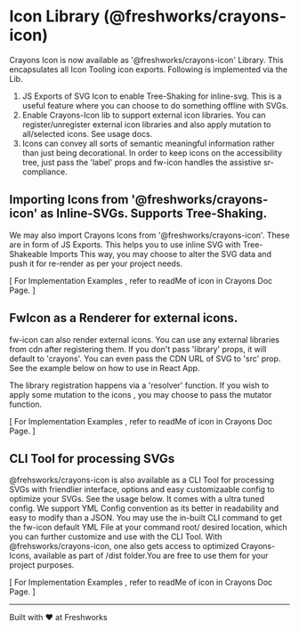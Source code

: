 # Icon Library (@freshworks/crayons-icon)

Crayons Icon is now available as '@freshworks/crayons-icon' Library. This encapsulates all Icon Tooling icon exports. Following is implemented via the Lib.

1. JS Exports of SVG Icon to enable Tree-Shaking for inline-svg. This is a useful feature where you can choose to do something offline with SVGs.
2. Enable Crayons-Icon lib to support external icon libraries. You can register/unregister external icon libraries and also apply mutation to all/selected icons. 
   See usage docs.
3. Icons can convey all sorts of semantic meaningful information rather than just being decorational. In order to keep icons on the accessibility tree, just 
   pass the 'label' props and fw-icon handles the assistive sr-compliance.

## Importing Icons from '@freshworks/crayons-icon' as Inline-SVGs. Supports Tree-Shaking.

We may also import Crayons Icons from '@freshworks/crayons-icon'. These are in form of JS Exports. This helps you to use inline SVG with Tree-Shakeable Imports
This way, you may choose to alter the SVG data and push it for re-render as per your project needs.

[ For Implementation Examples , refer to readMe of icon in Crayons Doc Page. ]

## FwIcon as a Renderer for external icons.

fw-icon can also render external icons. You can use any external libraries from cdn after registering them. If you don't pass 'library' props,
it will default to 'crayons'. You can even pass the CDN URL of SVG to 'src' prop. See the example below on how to use in React App.

The library registration happens via a 'resolver' function. If you wish to apply some mutation to the icons , you may choose to pass the mutator function.

[ For Implementation Examples , refer to readMe of icon in Crayons Doc Page. ]

## CLI Tool for processing SVGs

@frehsworks/crayons-icon is also available as a CLI Tool for processing SVGs with friendlier interface, options and easy customizaable config to optimize your SVGs. See the usage below. 
It comes with a ultra tuned config. We support YML Config convention as its better in readability and easy to modify than a JSON. You may use the in-built CLI command to get the fw-icon default YML File at your command root/ desired location, which you can further customize and use with the CLI Tool. With @frehsworks/crayons-icon, one also gets access to optimized Crayons-Icons, available as part of /dist folder.You are free to use them for your project purposes.

[ For Implementation Examples , refer to readMe of icon in Crayons Doc Page. ]

----------------------------------------------

Built with ❤ at Freshworks
